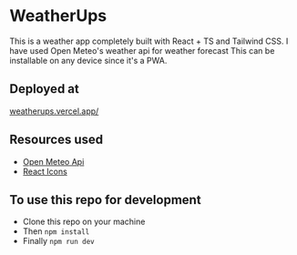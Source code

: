 # WeatherUps

This is a weather app completely built with React + TS and Tailwind CSS.
I have used Open Meteo's weather api for weather forecast
This can be installable on any device since it's a PWA.

## Deployed at

[weatherups.vercel.app/](https://weatherups.vercel.app/)

## Resources used

- [Open Meteo Api](https://open-meteo.com/en/docs)
- [React Icons](https://react-icons.github.io/react-icons)

## To use this repo for development

- Clone this repo on your machine
- Then `npm install`
- Finally `npm run dev`
